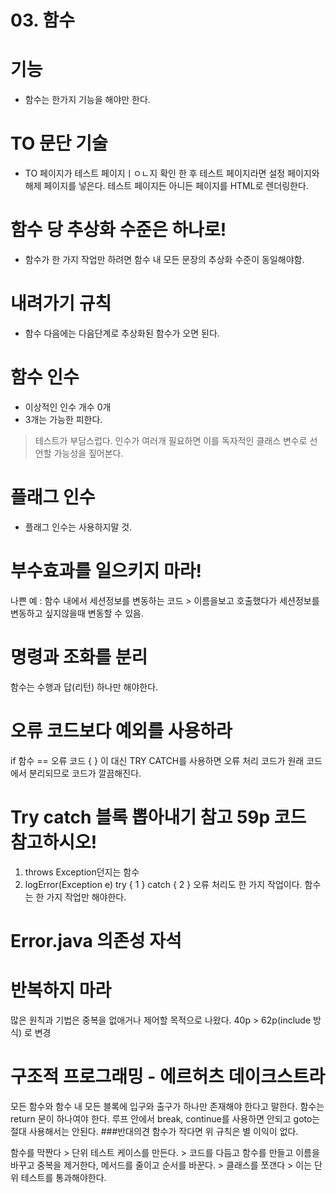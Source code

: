 # 03. 함수

# 기능
- 함수는 한가지 기능을 해야만 한다.

# TO 문단 기술
- TO 페이지가 테스트 페이지ㅣㅇㄴ지 확인 한 후 테스트 페이지라면 설정 페이지와 해제 페이지를 넣은다. 테스트 페이지든 아니든 페이지를 HTML로 렌더링한다.

# 함수 당 추상화 수준은 하나로!
- 함수가 한 가지 작업만 하려면 함수 내 모든 문장의 추상화 수준이 동일해야함.

# 내려가기 규칙
- 함수 다음에는 다음단계로 추상화된 함수가 오면 된다.

# 함수 인수
- 이상적인 인수 개수 0개
- 3개는 가능한 피한다.
> 테스트가 부담스럽다.
> 인수가 여러개 필요하면 이를 독자적인 클래스 변수로 선언할 가능성을 짚어본다.

# 플래그 인수
- 플래그 인수는 사용하지말 것. 

# 부수효과를 일으키지 마라!
나쁜 예 : 함수 내에서 세션정보를 변동하는 코드 > 이름을보고 호출했다가 세션정보를 변동하고 싶지않을때 변동할 수 있음.

# 명령과 조화를 분리
함수는 수행과 답(리턴) 하나만 해야한다.

# 오류 코드보다 예외를 사용하라
if 함수 == 오류 코드 { } 
이 대신 TRY CATCH를 사용하면 오류 처리 코드가 원래 코드에서 분리되므로 코드가 깔끔해진다.

# Try catch 블록 뽑아내기 참고 59p 코드 참고하시오!
1. throws Exception던지는 함수
2. logError(Exception e)
try { 1 } catch { 2 }
오류 처리도 한 가지 작업이다. 
함수는 한 가지 작업만 해야한다. 

# Error.java 의존성 자석

# 반복하지 마라
많은 원칙과 기법은 중복을 없애거나 제어할 목적으로 나왔다.
40p > 62p(include 방식) 로 변경

# 구조적 프로그래밍 - 에르허츠 데이크스트라
모든 함수와 함수 내 모든 블록에 입구와 출구가 하나만 존재해야 한다고 말한다.
함수는 return 문이 하나여야 한다.
루프 안에서 break, continue를 사용하면 안되고 goto는 절대 사용해서는 안된다.
###반대의견
함수가 작다면 위 규칙은 별 이익이 없다. 

함수를 막짠다 > 단위 테스트 케이스를 만든다. > 코드를 다듬고 함수를 만들고 이름을 바꾸고 중복을 제거한다, 메서드를 줄이고 순서를 바꾼다. > 클래스를 쪼갠다 > 이는 단위 테스트를 통과해야한다.
